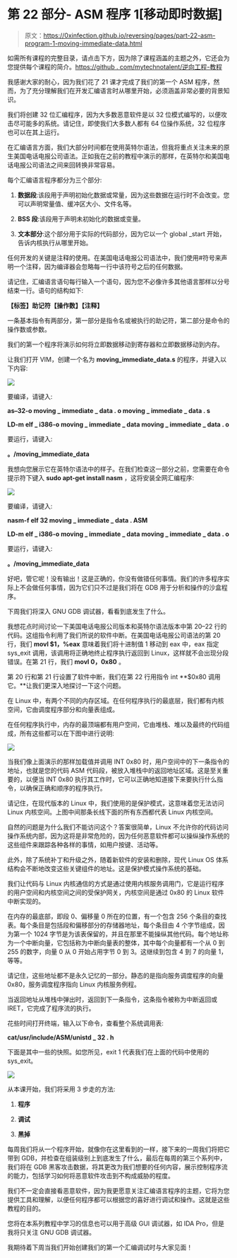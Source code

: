 # 第 22 部分- ASM 程序 1[移动即时数据]

> 原文：<https://0xinfection.github.io/reversing/pages/part-22-asm-program-1-moving-immediate-data.html>

如需所有课程的完整目录，请点击下方，因为除了课程涵盖的主题之外，它还会为您提供每个课程的简介。[https://github . com/mytechnotalent/逆向工程-教程](https://github.com/mytechnotalent/Reverse-Engineering-Tutorial)

我感谢大家的耐心，因为我们花了 21 课才完成了我们的第一个 ASM 程序，然而，为了充分理解我们在开发汇编语言时从哪里开始，必须涵盖非常必要的背景知识。

我们将创建 32 位汇编程序，因为大多数恶意软件是以 32 位模式编写的，以便攻击尽可能多的系统。请记住，即使我们大多数人都有 64 位操作系统，32 位程序也可以在其上运行。

在汇编语言方面，我们大部分时间都在使用英特尔语法，但我将重点关注未来的原生美国电话电报公司语法。正如我在之前的教程中演示的那样，在英特尔和美国电话电报公司语法之间来回转换非常容易。

每个汇编语言程序都分为三个部分:

1) **数据段**:该段用于声明初始化数据或常量，因为这些数据在运行时不会改变。您可以声明常量值、缓冲区大小、文件名等。

2) **BSS 段**:该段用于声明未初始化的数据或变量。

3) **文本部分**:这个部分用于实际的代码部分，因为它以一个 global _start 开始，告诉内核执行从哪里开始。

任何开发的关键是注释的使用。在美国电话电报公司语法中，我们使用#符号来声明一个注释，因为编译器会忽略每一行中该符号之后的任何数据。

请记住，汇编语言语句每行输入一个语句，因为您不必像许多其他语言那样以分号结束一行。语句的结构如下:

**【标签】助记符【操作数】【注释】**

一条基本指令有两部分，第一部分是指令名或被执行的助记符，第二部分是命令的操作数或参数。

我们的第一个程序将演示如何将立即数据移动到寄存器和立即数据移动到内存。

让我们打开 VIM，创建一个名为 **moving_immediate_data.s** 的程序，并键入以下内容:

![](img/b6329f8c40ca9d82774c195ed0705ded.png)

要编译，请键入:

**as–32-o moving _ immediate _ data . o moving _ immediate _ data . s**

**LD-m elf _ i386-o moving _ immediate _ data moving _ immediate _ data . o**

要运行，请键入:

**。/moving_immediate_data**

我想向您展示它在英特尔语法中的样子。在我们检查这一部分之前，您需要在命令提示符下键入 **sudo apt-get install nasm** ，这将安装全网汇编程序:

![](img/1ba1355957f2f5b0e5343bdd1cd11551.png)

要编译，请键入:

**nasm-f elf 32 moving _ immediate _ data . ASM**

**LD-m elf _ i386-o moving _ immediate _ data moving _ immediate _ data . o**

要运行，请键入:

**。/moving_immediate_data**

好吧，管它呢！没有输出！这是正确的，你没有做错任何事情。我们的许多程序实际上不会做任何事情，因为它们只不过是我们将在 GDB 用于分析和操作的沙盒程序。

下周我们将深入 GNU GDB 调试器，看看到底发生了什么。

我想花点时间讨论一下美国电话电报公司版本和英特尔语法版本中第 20–22 行的代码。这组指令利用了我们所说的软件中断。在美国电话电报公司语法的第 20 行，我们 **movl $1，%eax** 意味着我们将十进制值 1 移动到 eax 中，eax 指定 sys_exit 调用，该调用将正确地终止程序执行返回到 Linux，这样就不会出现分段错误。在第 21 行，我们 **movl $0，%ebx** ，它将 0 移入 ebx 以显示程序成功执行，最后我们看到 int **$0x80** 。

第 20 行和第 21 行设置了软件中断，我们在第 22 行用指令 int **$0x80 调用它。**让我们更深入地探讨一下这个问题。

在 Linux 中，有两个不同的内存区域。在任何程序执行的最底层，我们都有内核空间，它由调度程序部分和向量表组成。

在任何程序执行中，内存的最顶端都有用户空间，它由堆栈、堆以及最终的代码组成，所有这些都可以在下图中进行说明:

![](img/e72cee57693bdd080bb85958d5ab1b39.png)

当我们像上面演示的那样加载值并调用 INT 0x80 时，用户空间中的下一条指令的地址，也就是您的代码 ASM 代码段，被放入堆栈中的返回地址区域。这是至关重要的，以便当 INT 0x80 执行其工作时，它可以正确地知道接下来要执行什么指令，以确保正确和顺序的程序执行。

请记住，在现代版本的 Linux 中，我们使用的是保护模式，这意味着您无法访问 Linux 内核空间。上图中间那条长线下面的所有东西都代表 Linux 内核空间。

自然的问题是为什么我们不能访问这个？答案很简单，Linux 不允许你的代码访问操作系统内部，因为这将是非常危险的，因为任何恶意软件都可以操纵操作系统的这些组件来跟踪各种各样的事情，如用户按键、活动等。

此外，除了系统补丁和升级之外，随着新软件的安装和删除，现代 Linux OS 体系结构会不断地改变这些关键组件的地址。这是保护模式操作系统的基础。

我们让代码与 Linux 内核通信的方式是通过使用内核服务调用门，它是运行程序的用户空间和内核空间之间的受保护网关，内核空间是通过 0x80 的 Linux 软件中断实现的。

在内存的最底部，即段 0、偏移量 0 所在的位置，有一个包含 256 个条目的查找表。每个条目是包括段和偏移部分的存储器地址，每个条目由 4 个字节组成，因为第一个 1024 字节是为该表保留的，并且在那里不能操纵其他代码。每个地址称为一个中断向量，它包括称为中断向量表的整体，其中每个向量都有一个从 0 到 255 的数字，向量 0 从 0 开始占用字节 0 到 3。这继续到包含 4 到 7 的向量 1，等等。

请记住，这些地址都不是永久记忆的一部分。静态的是指向服务调度程序的向量 0x80，服务调度程序指向 Linux 内核服务例程。

当返回地址从堆栈中弹出时，返回到下一条指令，这条指令被称为中断返回或 IRET，它完成了程序流的执行。

花些时间打开终端，输入以下命令，查看整个系统调用表:

**cat/usr/include/ASM/unistd _ 32 . h**

下面是其中一些的快照。如您所见，exit 1 代表我们在上面的代码中使用的 sys_exit。

![](img/eee0d57af4ec31f3f07845b377a68fde.png)

从本课开始，我们将采用 3 步走的方法:

1) **程序**

2) **调试**

3) **黑掉**

每周我们将从一个程序开始，就像你在这里看到的一样，接下来的一周我们将把它带到 GDB，并检查在组装级别上到底发生了什么，最后在每周的第三个系列中，我们将在 GDB 黑客攻击数据，将其更改为我们想要的任何内容，展示控制程序流的能力，包括学习如何将恶意软件攻击到不构成威胁的程度。

我们不一定会直接看恶意软件，因为我更愿意关注汇编语言程序的主题，它将为您提供工具和理解，以便任何程序都可以根据您的喜好进行调试和操作。这就是这些教程的目的。

您将在本系列教程中学习的信息也可以用于高级 GUI 调试器，如 IDA Pro，但是我将只关注 GNU GDB 调试器。

我期待着下周当我们开始创建我们的第一个汇编调试时与大家见面！